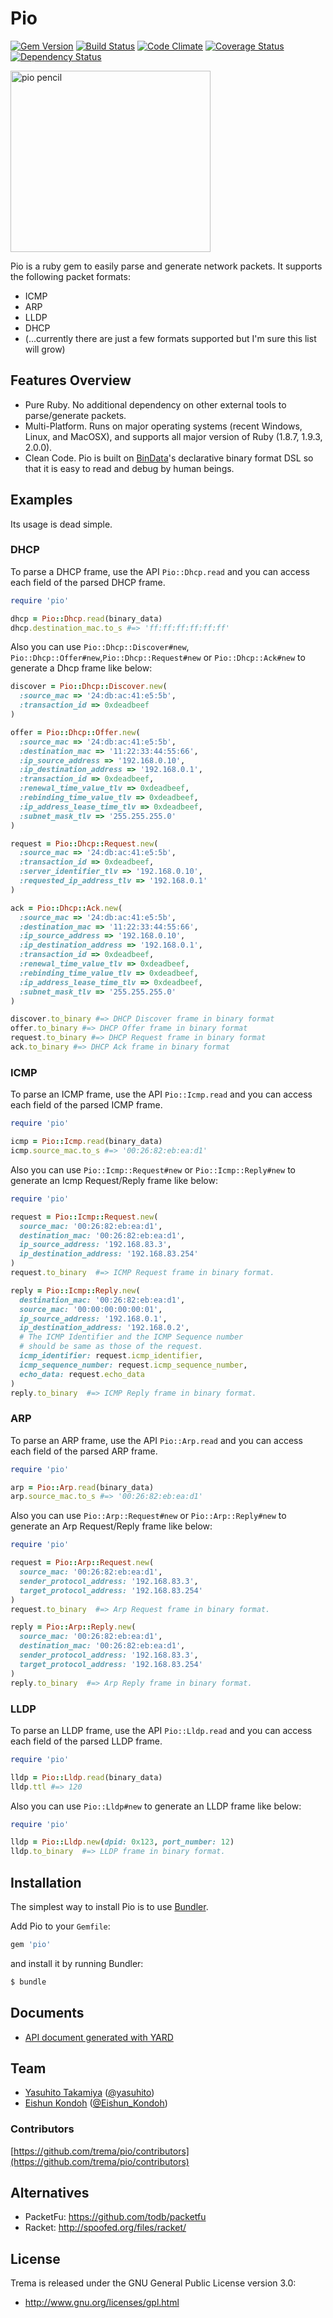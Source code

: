 Pio
===
[![Gem Version](https://badge.fury.io/rb/pio.png)](http://badge.fury.io/rb/pio)
[![Build Status](https://travis-ci.org/trema/pio.png?branch=develop)](https://travis-ci.org/trema/pio)
[![Code Climate](https://codeclimate.com/github/trema/pio.png)](https://codeclimate.com/github/trema/pio)
[![Coverage Status](https://coveralls.io/repos/trema/pio/badge.png?branch=develop)](https://coveralls.io/r/trema/pio)
[![Dependency Status](https://gemnasium.com/trema/pio.png)](https://gemnasium.com/trema/pio)

<a href="http://www.flickr.com/photos/mongogushi/4226014070/" title="pio pencil by mongo gushi, on Flickr"><img src="http://farm5.staticflickr.com/4022/4226014070_cdeb7c1e5d_n.jpg" width="320" height="290" alt="pio pencil"></a>

Pio is a ruby gem to easily parse and generate network packets. It supports the following packet formats:

 * ICMP
 * ARP
 * LLDP
 * DHCP
 * (...currently there are just a few formats supported but I'm sure this list will grow)


Features Overview
-----------------

 * Pure Ruby. No additional dependency on other external tools
   to parse/generate packets.
 * Multi-Platform. Runs on major operating systems (recent Windows,
   Linux, and MacOSX), and supports all major version of Ruby (1.8.7,
   1.9.3, 2.0.0).
 * Clean Code. Pio is built on
   [BinData](https://github.com/dmendel/bindata)'s declarative binary
   format DSL so that it is easy to read and debug by human beings.


Examples
--------

Its usage is dead simple.

### DHCP
To parse a DHCP frame, use the API `Pio::Dhcp.read` and you can
access each field of the parsed DHCP frame.

```ruby
require 'pio'

dhcp = Pio::Dhcp.read(binary_data)
dhcp.destination_mac.to_s #=> 'ff:ff:ff:ff:ff:ff'
```

Also you can use `Pio::Dhcp::Discover#new`,
`Pio::Dhcp::Offer#new`,`Pio::Dhcp::Request#new` or 
`Pio::Dhcp::Ack#new` to generate a Dhcp frame like below:

```ruby
discover = Pio::Dhcp::Discover.new(
  :source_mac => '24:db:ac:41:e5:5b',
  :transaction_id => 0xdeadbeef
)

offer = Pio::Dhcp::Offer.new(
  :source_mac => '24:db:ac:41:e5:5b',
  :destination_mac => '11:22:33:44:55:66',
  :ip_source_address => '192.168.0.10',
  :ip_destination_address => '192.168.0.1',
  :transaction_id => 0xdeadbeef,
  :renewal_time_value_tlv => 0xdeadbeef,
  :rebinding_time_value_tlv => 0xdeadbeef,
  :ip_address_lease_time_tlv => 0xdeadbeef,
  :subnet_mask_tlv => '255.255.255.0'
)

request = Pio::Dhcp::Request.new(
  :source_mac => '24:db:ac:41:e5:5b',
  :transaction_id => 0xdeadbeef,
  :server_identifier_tlv => '192.168.0.10',
  :requested_ip_address_tlv => '192.168.0.1'
)

ack = Pio::Dhcp::Ack.new(
  :source_mac => '24:db:ac:41:e5:5b',
  :destination_mac => '11:22:33:44:55:66',
  :ip_source_address => '192.168.0.10',
  :ip_destination_address => '192.168.0.1',
  :transaction_id => 0xdeadbeef,
  :renewal_time_value_tlv => 0xdeadbeef,
  :rebinding_time_value_tlv => 0xdeadbeef,
  :ip_address_lease_time_tlv => 0xdeadbeef,
  :subnet_mask_tlv => '255.255.255.0'
)

discover.to_binary #=> DHCP Discover frame in binary format
offer.to_binary #=> DHCP Offer frame in binary format
request.to_binary #=> DHCP Request frame in binary format
ack.to_binary #=> DHCP Ack frame in binary format
```

### ICMP

To parse an ICMP frame, use the API `Pio::Icmp.read` and you can
access each field of the parsed ICMP frame.

```ruby
require 'pio'

icmp = Pio::Icmp.read(binary_data)
icmp.source_mac.to_s #=> '00:26:82:eb:ea:d1'
```

Also you can use `Pio::Icmp::Request#new` or `Pio::Icmp::Reply#new` to
generate an Icmp Request/Reply frame like below:

```ruby
require 'pio'

request = Pio::Icmp::Request.new(
  source_mac: '00:26:82:eb:ea:d1',
  destination_mac: '00:26:82:eb:ea:d1',
  ip_source_address: '192.168.83.3',
  ip_destination_address: '192.168.83.254'
)
request.to_binary  #=> ICMP Request frame in binary format.

reply = Pio::Icmp::Reply.new(
  destination_mac: '00:26:82:eb:ea:d1',
  source_mac: '00:00:00:00:00:01',
  ip_source_address: '192.168.0.1',
  ip_destination_address: '192.168.0.2',
  # The ICMP Identifier and the ICMP Sequence number
  # should be same as those of the request.
  icmp_identifier: request.icmp_identifier,
  icmp_sequence_number: request.icmp_sequence_number,
  echo_data: request.echo_data
)
reply.to_binary  #=> ICMP Reply frame in binary format.
```

### ARP

To parse an ARP frame, use the API `Pio::Arp.read` and you can access
each field of the parsed ARP frame.

```ruby
require 'pio'

arp = Pio::Arp.read(binary_data)
arp.source_mac.to_s #=> '00:26:82:eb:ea:d1'
```

Also you can use `Pio::Arp::Request#new` or `Pio::Arp::Reply#new` to
generate an Arp Request/Reply frame like below:

```ruby
require 'pio'

request = Pio::Arp::Request.new(
  source_mac: '00:26:82:eb:ea:d1',
  sender_protocol_address: '192.168.83.3',
  target_protocol_address: '192.168.83.254'
)
request.to_binary  #=> Arp Request frame in binary format.

reply = Pio::Arp::Reply.new(
  source_mac: '00:26:82:eb:ea:d1',
  destination_mac: '00:26:82:eb:ea:d1',
  sender_protocol_address: '192.168.83.3',
  target_protocol_address: '192.168.83.254'
)
reply.to_binary  #=> Arp Reply frame in binary format.
```

### LLDP

To parse an LLDP frame, use the API `Pio::Lldp.read` and you can
access each field of the parsed LLDP frame.

```ruby
require 'pio'

lldp = Pio::Lldp.read(binary_data)
lldp.ttl #=> 120
```

Also you can use `Pio::Lldp#new` to generate an LLDP frame like below:

```ruby
require 'pio'

lldp = Pio::Lldp.new(dpid: 0x123, port_number: 12)
lldp.to_binary  #=> LLDP frame in binary format.
```


Installation
------------

The simplest way to install Pio is to use [Bundler](http://gembundler.com/).

Add Pio to your `Gemfile`:

```ruby
gem 'pio'
```

and install it by running Bundler:

```bash
$ bundle
```


Documents
---------

 * [API document generated with YARD](http://rubydoc.info/github/trema/pio/frames/file/README.md)


Team
----

 * [Yasuhito Takamiya](https://github.com/yasuhito) ([@yasuhito](https://twitter.com/yasuhito))
 * [Eishun Kondoh](https://github.com/shun159) ([@Eishun_Kondoh](https://twitter.com/Eishun_Kondoh))

### Contributors

[https://github.com/trema/pio/contributors](https://github.com/trema/pio/contributors)


Alternatives
------------

 * PacketFu: https://github.com/todb/packetfu
 * Racket: http://spoofed.org/files/racket/


License
-------

Trema is released under the GNU General Public License version 3.0:

* http://www.gnu.org/licenses/gpl.html
